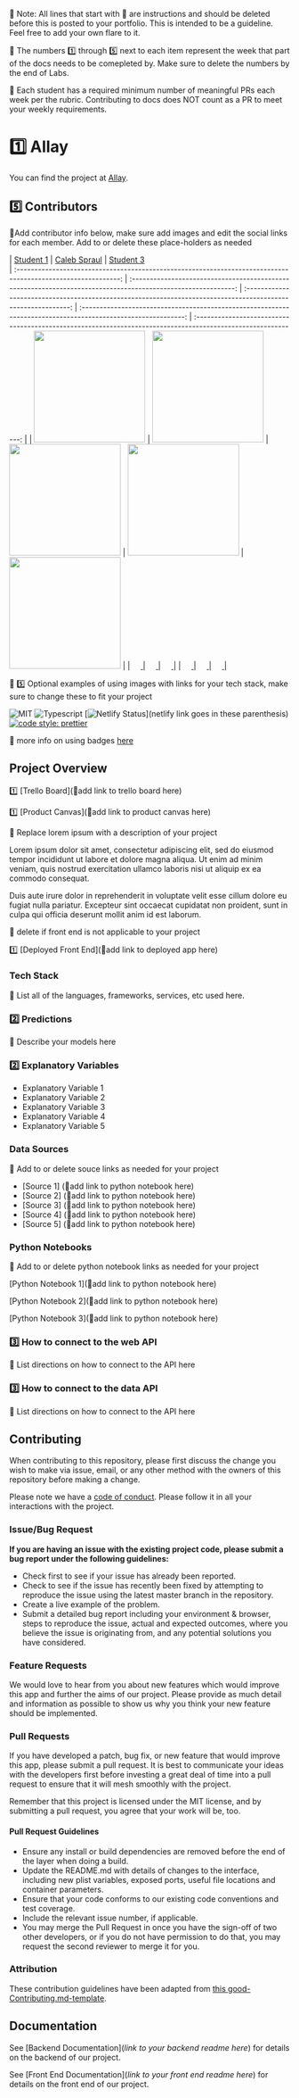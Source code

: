 🚫 Note: All lines that start with 🚫 are instructions and should be deleted before this is posted to your portfolio. This is intended to be a guideline. Feel free to add your own flare to it.

🚫 The numbers 1️⃣ through 5️⃣ next to each item represent the week that part of the docs needs to be comepleted by.  Make sure to delete the numbers by the end of Labs.

🚫 Each student has a required minimum number of meaningful PRs each week per the rubric.  Contributing to docs does NOT count as a PR to meet your weekly requirements.

# 1️⃣ Allay

You can find the project at [Allay](https://labs21-allay-fe.herokuapp.com/dashboard).

## 5️⃣ Contributors

🚫Add contributor info below, make sure add images and edit the social links for each member. Add to or delete these place-holders as needed

|                                       [Student 1](https://github.com/alexmjn)                                        |                                       [Caleb Spraul](https://github.com/jcs-lambda)                                        |                                       [Student 3](https://github.com/)                                        
| :-----------------------------------------------------------------------------------------------------------: | :-----------------------------------------------------------------------------------------------------------: | :-----------------------------------------------------------------------------------------------------------: | :-----------------------------------------------------------------------------------------------------------: | :-----------------------------------------------------------------------------------------------------------: |
|                      [<img src="https://www.dalesjewelers.com/wp-content/uploads/2018/10/placeholder-silhouette-male.png" width = "200" />](https://github.com/)                       |                      [<img src="https://www.dalesjewelers.com/wp-content/uploads/2018/10/placeholder-silhouette-female.png" width = "200" />](https://github.com/)                       |                      [<img src="https://www.dalesjewelers.com/wp-content/uploads/2018/10/placeholder-silhouette-male.png" width = "200" />](https://github.com/)                       |                      [<img src="https://www.dalesjewelers.com/wp-content/uploads/2018/10/placeholder-silhouette-female.png" width = "200" />](https://github.com/)                       |                      [<img src="https://www.dalesjewelers.com/wp-content/uploads/2018/10/placeholder-silhouette-male.png" width = "200" />](https://github.com/)                       |
|                 [<img src="https://github.com/favicon.ico" width="15"> ](https://github.com/)                 |            [<img src="https://github.com/favicon.ico" width="15"> ](https://github.com/honda0306)             |           [<img src="https://github.com/favicon.ico" width="15"> ](https://github.com/Mister-Corn)            |
| [ <img src="https://static.licdn.com/sc/h/al2o9zrvru7aqj8e1x2rzsrca" width="15"> ](https://www.linkedin.com/alex-jenkins-neary) | [ <img src="https://static.licdn.com/sc/h/al2o9zrvru7aqj8e1x2rzsrca" width="15"> ](https://www.linkedin.com/) | [ <img src="https://static.licdn.com/sc/h/al2o9zrvru7aqj8e1x2rzsrca" width="15"> ](https://www.linkedin.com/) |


🚫 5️⃣ Optional examples of using images with links for your tech stack, make sure to change these to fit your project

![MIT](https://img.shields.io/packagist/l/doctrine/orm.svg)
![Typescript](https://img.shields.io/npm/types/typescript.svg?style=flat)
[![Netlify Status](https://api.netlify.com/api/v1/badges/b5c4db1c-b10d-42c3-b157-3746edd9e81d/deploy-status)](netlify link goes in these parenthesis)
[![code style: prettier](https://img.shields.io/badge/code_style-prettier-ff69b4.svg?style=flat-square)](https://github.com/prettier/prettier)

🚫 more info on using badges [here](https://github.com/badges/shields)

## Project Overview


1️⃣ [Trello Board](🚫add link to trello board here)

1️⃣ [Product Canvas](🚫add link to product canvas here)

🚫 Replace lorem ipsum with a description of your project

Lorem ipsum dolor sit amet, consectetur adipiscing elit, sed do eiusmod tempor incididunt ut labore et dolore magna aliqua. Ut enim ad minim veniam, quis nostrud exercitation ullamco laboris nisi ut aliquip ex ea commodo consequat.

Duis aute irure dolor in reprehenderit in voluptate velit esse cillum dolore eu fugiat nulla pariatur. Excepteur sint occaecat cupidatat non proident, sunt in culpa qui officia deserunt mollit anim id est laborum.

🚫  delete if front end is not applicable to your project

1️⃣ [Deployed Front End](🚫add link to deployed app here)

### Tech Stack

🚫 List all of the languages, frameworks, services, etc used here.

### 2️⃣ Predictions

🚫 Describe your models here

### 2️⃣ Explanatory Variables

-   Explanatory Variable 1
-   Explanatory Variable 2
-   Explanatory Variable 3
-   Explanatory Variable 4
-   Explanatory Variable 5

### Data Sources
🚫  Add to or delete souce links as needed for your project


-   [Source 1] (🚫add link to python notebook here)
-   [Source 2] (🚫add link to python notebook here)
-   [Source 3] (🚫add link to python notebook here)
-   [Source 4] (🚫add link to python notebook here)
-   [Source 5] (🚫add link to python notebook here)

### Python Notebooks

🚫  Add to or delete python notebook links as needed for your project

[Python Notebook 1](🚫add link to python notebook here)

[Python Notebook 2](🚫add link to python notebook here)

[Python Notebook 3](🚫add link to python notebook here)

### 3️⃣ How to connect to the web API

🚫 List directions on how to connect to the API here

### 3️⃣ How to connect to the data API

🚫 List directions on how to connect to the API here

## Contributing

When contributing to this repository, please first discuss the change you wish to make via issue, email, or any other method with the owners of this repository before making a change.

Please note we have a [code of conduct](./code_of_conduct.md.md). Please follow it in all your interactions with the project.

### Issue/Bug Request

 **If you are having an issue with the existing project code, please submit a bug report under the following guidelines:**
 - Check first to see if your issue has already been reported.
 - Check to see if the issue has recently been fixed by attempting to reproduce the issue using the latest master branch in the repository.
 - Create a live example of the problem.
 - Submit a detailed bug report including your environment & browser, steps to reproduce the issue, actual and expected outcomes,  where you believe the issue is originating from, and any potential solutions you have considered.

### Feature Requests

We would love to hear from you about new features which would improve this app and further the aims of our project. Please provide as much detail and information as possible to show us why you think your new feature should be implemented.

### Pull Requests

If you have developed a patch, bug fix, or new feature that would improve this app, please submit a pull request. It is best to communicate your ideas with the developers first before investing a great deal of time into a pull request to ensure that it will mesh smoothly with the project.

Remember that this project is licensed under the MIT license, and by submitting a pull request, you agree that your work will be, too.

#### Pull Request Guidelines

- Ensure any install or build dependencies are removed before the end of the layer when doing a build.
- Update the README.md with details of changes to the interface, including new plist variables, exposed ports, useful file locations and container parameters.
- Ensure that your code conforms to our existing code conventions and test coverage.
- Include the relevant issue number, if applicable.
- You may merge the Pull Request in once you have the sign-off of two other developers, or if you do not have permission to do that, you may request the second reviewer to merge it for you.

### Attribution

These contribution guidelines have been adapted from [this good-Contributing.md-template](https://gist.github.com/PurpleBooth/b24679402957c63ec426).

## Documentation

See [Backend Documentation](_link to your backend readme here_) for details on the backend of our project.

See [Front End Documentation](_link to your front end readme here_) for details on the front end of our project.
